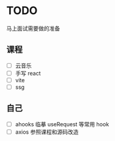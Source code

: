 # TODO

马上面试需要做的准备

## 课程

- [ ] 云音乐
- [ ] 手写 react
- [ ] vite
- [ ] ssg

## 自己

- [ ] ahooks 临摹 useRequest 等常用 hook
- [ ] axios 参照课程和源码改造
